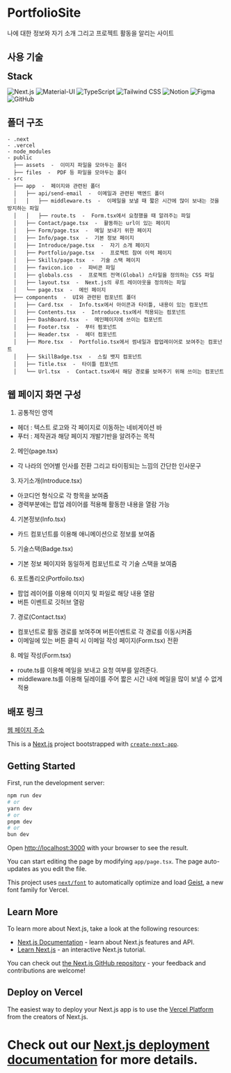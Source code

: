 # PortfolioSite

나에 대한 정보와 자기 소개 그리고 프로젝트 활동을 알리는 사이트

## 사용 기술

<span style="font-size: 1.5em; font-weight: bold;">Stack</span>

![Next.js](https://img.shields.io/badge/Next.js-000000?style=for-the-badge&logo=nextdotjs&logoColor=white)
![Material-UI](https://img.shields.io/badge/Material--UI-007FFF?style=for-the-badge&logo=mui&logoColor=white)
![TypeScript](https://img.shields.io/badge/TypeScript-3178C6?style=for-the-badge&logo=typescript&logoColor=white)
![Tailwind CSS](https://img.shields.io/badge/-Tailwind%20CSS-%2338B2AC?style=for-the-badge&logo=tailwind-css&logoColor=white)
![Notion](https://img.shields.io/badge/Notion-000000?style=for-the-badge&logo=notion&logoColor=white)
![Figma](https://img.shields.io/badge/Figma-F24E1E?style=for-the-badge&logo=figma&logoColor=white)
![GitHub](https://img.shields.io/badge/GitHub-181717?style=for-the-badge&logo=github&logoColor=white)

## 폴더 구조
```
- .next
- .vercel
- node_modules
- public
  ├── assets  -  이미지 파일을 모아두는 폴더
  ├── files  -  PDF 등 파일을 모아두는 폴더
- src
  ├── app  -  페이지와 관련된 폴더
  │   ├── api/send-email  -  이메일과 관련된 백엔드 폴더
  │   │   ├── middleware.ts  -  이메일을 보낼 때 짧은 시간에 많이 보내는 것을 방지하는 파일
  │   │   ├── route.ts  -  Form.tsx에서 요청했을 때 알려주는 파일
  │   ├── Contact/page.tsx  -  활동하는 url이 있는 페이지
  │   ├── Form/page.tsx  -  메일 보내기 위한 페이지
  │   ├── Info/page.tsx  -  기본 정보 페이지
  │   ├── Introduce/page.tsx  -  자기 소개 페이지
  │   ├── Portfolio/page.tsx  -  프로젝트 참여 이력 페이지
  │   ├── Skills/page.tsx  -  기술 스택 페이지
  │   ├── favicon.ico  -  파비콘 파일
  │   ├── globals.css  -  프로젝트 전역(Global) 스타일을 정의하는 CSS 파일
  │   ├── layout.tsx  -  Next.js의 루트 레이아웃을 정의하는 파일
  │   └── page.tsx  -  메인 페이지
  ├── components  -  UI와 관련된 컴포넌트 폴더
  │   ├── Card.tsx  -  Info.tsx에서 아이콘과 타이틀, 내용이 있는 컴포넌트
  │   ├── Contents.tsx  -  Introduce.tsx에서 적용되는 컴포넌트
  │   ├── DashBoard.tsx  -  메인페이지에 쓰이는 컴포넌트
  │   ├── Footer.tsx  -  푸터 펌포넌트
  │   ├── Header.tsx  -  헤더 컴포넌트
  │   ├── More.tsx  -  Portfolio.tsx에서 썸네일과 팝업레이어로 보여주는 컴포넌트
  │   ├── SkillBadge.tsx  -  스킬 뱃지 컴포넌트
  │   ├── Title.tsx  -  타이틀 컴포넌트
  │   └── Url.tsx  -  Contact.tsx에서 해당 경로를 보여주기 위해 쓰이는 컴포넌트
```

## 웹 페이지 화면 구성
1. 공통적인 영역
  -  헤더 : 텍스트 로고와 각 페이지로 이동하는 네비게이션 바
  -  푸터 : 제작권과 해당 페이지 개발기반을 알려주는 목적

2. 메인(page.tsx)
  -  각 나라의 언어별 인사를 전환 그리고 타이핑되는 느낌의 간단한 인사문구

3. 자기소개(Introduce.tsx)
  -  아코디언 형식으로 각 항목을 보여줌
  -  경력부분에는 팝업 레이어를 적용해 활동한 내용을 열람 가능

4. 기본정보(Info.tsx)
  -  카드 컴포넌트를 이용해 애니메이션으로 정보를 보여줌
    
5. 기술스택(Badge.tsx)
  -  기본 정보 페이지와 동일하게 컴포넌트로 각 기술 스택을 보여줌

6. 포트폴리오(Portfoilo.tsx)
  -  팝업 레이어를 이용해 이미지 및 파일로 해당 내용 열람
  -  버튼 이벤트로 깃허브 열람 

7. 경로(Contact.tsx)
  -  컴포넌트로 활동 경로를 보여주며 버튼이벤트로 각 경로를 이동시켜줌
  -  이메일에 있는 버튼 클릭 시 이메일 작성 페이지(Form.tsx) 전환

8. 메일 작성(Form.tsx)
  - route.ts를 이용해 메일을 보내고 요청 여부를 알려준다.
  - middleware.ts를 이용해 딜레이를 주어 짧은 시간 내에 메일을 많이 보낼 수 없게 적용

## 배포 링크

[웹 페이지 주소](https://yshdevprofile.vercel.app/)







This is a [Next.js](https://nextjs.org) project bootstrapped with [`create-next-app`](https://nextjs.org/docs/app/api-reference/cli/create-next-app).

## Getting Started

First, run the development server:

```bash
npm run dev
# or
yarn dev
# or
pnpm dev
# or
bun dev
```

Open [http://localhost:3000](http://localhost:3000) with your browser to see the result.

You can start editing the page by modifying `app/page.tsx`. The page auto-updates as you edit the file.

This project uses [`next/font`](https://nextjs.org/docs/app/building-your-application/optimizing/fonts) to automatically optimize and load [Geist](https://vercel.com/font), a new font family for Vercel.

## Learn More

To learn more about Next.js, take a look at the following resources:

- [Next.js Documentation](https://nextjs.org/docs) - learn about Next.js features and API.
- [Learn Next.js](https://nextjs.org/learn) - an interactive Next.js tutorial.

You can check out [the Next.js GitHub repository](https://github.com/vercel/next.js) - your feedback and contributions are welcome!

## Deploy on Vercel

The easiest way to deploy your Next.js app is to use the [Vercel Platform](https://vercel.com/new?utm_medium=default-template&filter=next.js&utm_source=create-next-app&utm_campaign=create-next-app-readme) from the creators of Next.js.

# Check out our [Next.js deployment documentation](https://nextjs.org/docs/app/building-your-application/deploying) for more details.
